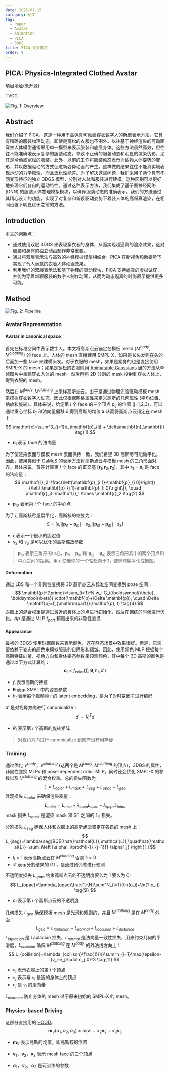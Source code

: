 ```yaml
---
date: 2025-01-15
category: 论文
tag:
  - Paper
  - Avatar
  - Animation
  - PICA
  - 3DGS
title: PICA-论文笔记
order: 9
---
```


## PICA: Physics-Integrated Clothed Avatar

项目地址(未开源)

TVCG

![Fig. 1: Overview](https://rocyan.oss-cn-hangzhou.aliyuncs.com/blog/202501151312550.png)

## Abstract

我们介绍了 PICA，这是一种用于高保真可动画穿衣数字人的新型表示方法，它具有精确的服装物理动态，即使是宽松的衣服也不例外。以往基于神经渲染的可动画穿衣人体模型通常采用单一模型来表示服装和底层身体。这些方法虽然高效，但往往不能准确地表示复杂的服装动态，导致不正确的服装动态和明显的渲染伪影，尤其是滑动或宽松的服装。此外，以前的工作将服装动态表示为依赖人体姿势的变形，并以数据驱动的方式促进新姿势动画的产生。这样做的结果往往不能真实地表现运动的力学原理，而且泛化性能差。为了解决这些问题，我们采用了两个具有不同变形特征的独立 3DGS 模型，分别对人体和服装进行建模。这种区别可以更好地处理它们各自的运动特性。通过这种表示方法，我们集成了基于图神经网络 (GNN) 的服装人体物理模拟模块，以确保服装动态的准确表示。我们的方法通过其精心设计的功能，实现了对复杂和新颖驱动姿势下着装人体的高保真渲染，在相同设置下明显优于之前的方法。

## Introduction

本文的创新点：

- 通过使用双层 3DGS 来表现穿衣者的身体，从而实现超逼真的渲染效果，这对服装和身体的独立动画制作非常重要。
- 通过将双层表示法与高效的神经模拟模型相结合，PICA 在新视角和新姿势下实现了令人满意的衣着人体动画效果。
- 利用我们的双层表示法和基于物理的驱动模块，PICA 支持逼真的虚拟试穿，并能为穿着新颖服装的数字人制作动画，从而为动态逼真的时尚展示提供更多可能。

## Method

![Fig. 2: Pipeline](https://rocyan.oss-cn-hangzhou.aliyuncs.com/blog/202501151421494.png)

### Avatar Representation

#### Avatar in canonical space

首先在标准空间中表示数字人。本文将高斯点云锚定在模板 mesh $\{M^{body},M^{clothing}\}$ 的 face 上。人体的 mesh 直接使用 SMPL-X，如果是长头发则在头的后面加一些 face 来建模头发。对于衣服的 mesh，如果是紧身的也是直接使用 SMPL-X 的 mesh；如果是宽松的衣服则用 [Animatable Gaussians](Animatable-Gaussians.html) 里的方法从单帧图片中重建穿衣人体的 mesh。然后再将 2D 分割的 mask 投射到穿衣人体上，得到衣服的 mesh。

然后在 $M^{body},M^{clothing}$ 上采样高斯点云。由于是通过物理先验驱动模板 mesh 来模拟穿衣数字人动态，因此仅根据网格属性来定义高斯的几何属性 (平均位置、缩放和旋转)。具体来说，给定第 $i$ 个 face 的三个顶点  $p_{ij}$ 的位置 (j=1,2,3)，可以通过重心坐标 $b_{j}$ 和法向量偏移 $\delta$ 得到高斯的均值 $\mathbf{x}$ 从而将高斯点云锚定在 mesh 上：
$$
\mathbf{x}=\sum^3_{j=1}b_j\mathbf{p}_{ij} + \delta\mathbf{n}_\mathbf{i}
\tag{1}
$$

- $\mathbf{n}_\mathbf{i}$ 表示 face 的法向量

为了使渲染表面与模板 mesh 表面保持一致，我们希望 3D 高斯尽可能扁平化。因此，使用类似于 [GaMeS](https://waczjoan.github.io/gaussian-mesh-splatting/) 的表示方法将高斯点云与模板 mesh 的三角形面对齐。具体来说，首先计算第 $i$ 个 face 的正交基 $[\mathbf{r}_1,\mathbf{r}_2,\mathbf{r}_3]$，其中 $\mathbf{r}_\mathbf{1}=\mathbf{n}_\mathbf{i}$ 是 face 的法向量：
$$
\mathbf{r}_2=\frac{\left(\mathbf{p}_{i 1}-\mathbf{p}_{i 0}\right)}{\left\|\mathbf{p}_{i 1}-\mathbf{p}_{i 0}\right\|}, \quad \mathbf{r}_3=\mathbf{r}_1 \times \mathbf{r}_2
\tag{2}
$$

- $\mathbf{p}_{i0}$ 表示第 $i$ 个 face 的中心点

为了让高斯核尽量扁平化，高斯核的缩放为：
$$
S=\left[\epsilon,\left\|\mathbf{p}_{i 1}-\mathbf{p}_{i 0}\right\| \cdot s_2,\left\|\mathbf{p}_{i 2}-\mathbf{p}_{i 0}\right\| \cdot s_3\right]
\tag{3}
$$

- $\epsilon$ 表示一个很小的固定值
- $s_2$ 和 $s_3$ 是可以优化的高斯缩放参数

> $\mathbf{p}_{i0}$ 表示三角形的中心，$\mathbf{p}_{i 1}-\mathbf{p}_{i 0}$ 和 $\mathbf{p}_{i 2}-\mathbf{p}_{i 0}$ 表示三角形其中的两个顶点和中心之间的距离。用 $\epsilon$ 使椭球的一个轴趋向于0，使椭球扁平化成椭圆。

#### Deformation

通过 LBS 和一个非刚性变换将 3D 高斯点云从标准空间变换到 pose 空间：
$$
\mathbf{p}^{\prime}=\sum_{i=1}^N w_i G_i(\boldsymbol{\theta}, \boldsymbol{\beta}) \cdot(\mathbf{p}+\Delta \mathbf{p}), \quad \Delta \mathbf{p}=f_{\mathrm{part}}(\mathbf{p}, t)
\tag{4}
$$
衣服上的混合权重是通过最近的身体上的点进行初始化，然后在训练的时候进行优化。$\Delta p$ 是通过 MLP $f_{part}$ 预测出来的非刚性变换

#### Appearance

最初的 3DGS 使用球谐函数来表示颜色，这在静态场景中效果很好。但是，它需要依赖于姿态的颜色来模拟服装的自阴影和褶皱。因此，使用颜色 MLP 根据每个高斯特征向量、视角方向和身体姿态参数来预测颜色，其中每个 3D 高斯的颜色是通过以下方式计算的：
$$
\mathbf{c}_\mathbf{i}=f_{\mathrm{color}}(f_i,\boldsymbol{\theta},h_t,d')
\tag{5}
$$

- $f_i$ 表示高斯的特征
- $\boldsymbol{\theta}$ 表示 SMPL 中的姿态参数
- $h_t$ 表示每个视频帧 $t$ 的 latent embedding，是为了对时变因子进行编码

$d'$ 是对视角方向进行 canonicalize：
$$
d'=R_i^Td
\tag{6}
$$

- $R_i$ 表示第 $i$ 个高斯的旋转矩阵

> 对视角方向进行 canonicalize 到底有没有用存疑

### Training

通过优化 $V^{body}$，$V^{clothing}$ (这两个是 $M^{body},M^{clothing}$ 的顶点)，3DGS 的属性，非刚性变换 MLPs 和 pose-dependent color MLP。同时还会优化 SMPL-X 的参数以及 $V^{clothing}$ 的混合权重。总的损失函数为：
$$
L=L_{color}+L_{mask}+L_{seg}+L_{opac}+L_{geo}
\tag{7}
$$
外观损失 $L_{color}$ 来确保渲染质量：
$$
L_{color}=L_{mse}+\lambda_{ssim}L_{ssim}+\lambda_{lpips}L_{lpips}
\tag{8}
$$
mask 损失 $L_{mask}$ 是渲染 mask 和 GT 之间的 $L_2$ 损失。

分割损失 $L_{seg}$ 确保人体和衣服上的高斯点云锚定在各自的 mesh 上：
$$
L_{seg}=\lambda{seg}BCE(\hat{\mathcal{L}},\mathcal{L}),\quad\hat{\mathcal{L}}=\sum_i\left (\alpha'_i\prod^{i-1}_{j=1}(1-\alpha'_j) \right )l_i
$$

- $l_i=1$ 表示高斯点云在 $M^{clothing}$ 否则 $l_i=0$ 
- $\mathcal{L}$ 表示分割结果的 GT，是通过预训练进行预测

不透明度损失 $L_{opac}$ 约束高斯点云的不透明度要么为 1 要么为 0:
$$
L_{opac}=\lambda_{opac}\frac{1}{N}\sum^N_{i=1}(\ln(o_i)+\ln(1-o_i))
\tag{9}
$$

- $o_i$ 表示第 $i$ 个高斯点云的不透明度

几何损失 $L_{geo}$ 确保模板 mesh 是光滑和规则的，并且 $M^{clothing}$ 是在 $M^{body}$ 外面：
$$
L_{geo}=L_{laplacian}+L_{normal}+L_{collision}+L_{distance}
\tag{10}
$$
$L_{laplacian}$ 是 Laplacian 损失，$L_{normal}$ 是法向量一致性损失，用来约束几何的平滑度，$L_{collision}$ 确保 $M^{clothing}$ 在 $M^{body}$ 的外法线方向上：
$$
L_{collision}=\lambda_{collison}\frac{1}{n}\sum^n_{i=1}\max(\epsilon-(v_i-v_j)\cdot n_j,0)^3
\tag{11}
$$

- $v_i$ 表示衣服上的第 $i$ 个顶点
- $v_j$ 表示与 $v_i$ 最近的身体上的顶点
- $n_j$ 是 $v_j$ 的法向量

$L_{distance}$ 防止身体的 mesh 过于原来初始的 SMPL-X 的 mesh。

### Physics-based Driving

这部分直接用的 [HOOD](../animation/HOOD.html)。
$$
\mathbf{m}_V\left(\alpha_1, \alpha_2, \alpha_3\right)=\alpha_1 \mathbf{v}_1+\alpha_2 \mathbf{v}_2+\alpha_3 \mathbf{v}_3
$$

- $\mathbf{m}_V$ 表示高斯的均值，即高斯核的位置
- $\mathbf{v}_1$，$\mathbf{v}_2$，$\mathbf{v}_3$ 表示 mesh face 的三个顶点

- $\alpha_1$，$\alpha_2$，$\alpha_3$ 是可训练的参数
